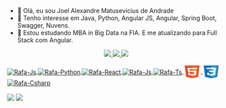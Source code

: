 - 👋 Olá, eu sou Joel Alexandre Matusevicius de Andrade
- 👀 Tenho interesse em Java, Python, Angular JS, Angular, Spring Boot, Swagger, Nuvens.
- 🌱 Estou estudando MBA in Big Data na FIA. E me atualizando para Full Stack com Angular.

<div align="center">
  <a href="https://github.com/joelandradesp">
  <img height="160em" src="https://github-readme-stats.vercel.app/api?username=joelandradesp&show_icons=true&theme=dark"/>
  <img height="160em" src="https://github-readme-stats.vercel.app/api/top-langs/?username=joelandradesp&layout=compact&langs_count=8&theme=dark"/>
  <img height="160em" src="https://github-readme-stats.vercel.app/api/wakatime/?username=joelandradesp&layout=compact&langs_count=8&theme=dark"/>
</div>

 <div style="display: inline_block"><br>
  <img align="center" alt="Rafa-Js" height="30" width="40" src="https://cdn.jsdelivr.net/gh/devicons/devicon/icons/java/java-plai8svg">
  <img align="center" alt="Rafa-Python" height="30" width="40" src="https://cdn.jsdelivr.net/gh/devicons/devicon/icons/spring/spring-original.svg">
  <img align="center" alt="Rafa-React" height="30" width="40" src="https://cdn.jsdelivr.net/gh/devicons/devicon/icons/angularjs/angularjs-original.svg">
  <img align="center" alt="Rafa-Js" height="30" width="40" src="https://cdn.jsdelivr.net/gh/devicons/devicon/icons/javascript/javascript-original.svg">
  <img align="center" alt="Rafa-Ts" height="30" width="40" src="https://cdn.jsdelivr.net/gh/devicons/devicon/icons/typescript/typescript-original.svg">
  <img align="center" alt="Rafa-HTML" height="30" width="40" src="https://raw.githubusercontent.com/devicons/devicon/master/icons/html5/html5-original.svg">
  <img align="center" alt="Rafa-CSS" height="30" width="40" src="https://raw.githubusercontent.com/devicons/devicon/master/icons/css3/css3-original.svg">
  <img align="center" alt="Rafa-Csharp" height="30" width="40" src="https://cdn.jsdelivr.net/gh/devicons/devicon/icons/docker/docker-original.svg">
</div>
<br>  
<div>
 <a href = "mailto:joelguarulhos@gmail.com"><img src="https://img.shields.io/badge/-Gmail-%23333?style=for-the-badge&logo=gmail&logoColor=white" target="_blank"></a>
 <a href="https://www.linkedin.com/in/joel-alexandre-matusevicius-de-andrade-848bab43/" target="_blank"><img src="https://img.shields.io/badge/-LinkedIn-%230077B5?style=for-the-badge&logo=linkedin&logoColor=white" target="_blank"></a> 
</div>